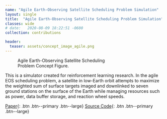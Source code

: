 ```yaml
---
name: "Agile Earth-Observing Satellite Scheduling Problem Simulation"
layout: single
title:  "Agile Earth-Observing Satellite Scheduling Problem Simulation"
classes: wide
# date:   2020-08-09 18:22:51 -0600
collection: contributions

header:
  teaser: assets/concept_image_agile.png
---
```


<figure style="width: 300px" class="align-right">
  <img src="{{ site.url }}{{ site.baseurl }}/assets/concept_image_agile.png" alt="">
  <figcaption>Agile Earth-Observing Satellite Scheduling Problem Concept Figure.</figcaption>
</figure>

This is a simulator created for reinforcement learning research. In the agile EOS scheduling problem, a
satellite in low-Earth orbit attempts to maximize the weighted sum of surface targets imaged and downlinked to seven
ground stations on the surface of the Earth while managing resources such as power, data buffer storage, and reaction
wheel speeds.

[Paper](https://hanspeterschaub.info/Papers/Herrmann2022a.pdf){: .btn .btn--primary .btn--large}
[Source Code](https://bitbucket.org/avslab/basilisk-gym-interface/src/develop/basilisk_env/envs/multiTgtEarthEnvironment/){: .btn .btn--primary .btn--large}